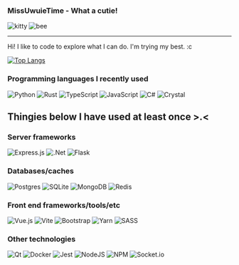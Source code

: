 ### MissUwuieTime - What a cutie! 
![kitty](https://user-images.githubusercontent.com/87099578/188251382-b6f19a47-146f-4c99-98c5-165a30b15c05.png)
![bee](https://user-images.githubusercontent.com/87099578/173204163-1c64988b-1bbe-493d-b473-4b3cc74ab4b9.png)

---
Hi! I like to code to explore what I can do. I'm trying my best. :c

[![Top Langs](https://github-readme-stats.vercel.app/api/top-langs/?username=MissUwuieTime&layout=compact&theme=synthwave)](https://github.com/anuraghazra/github-readme-stats)

### Programming languages I recently used
![Python](https://img.shields.io/badge/python-3670A0?style=flat-square&logo=python&logoColor=ffdd54)
![Rust](https://img.shields.io/badge/rust-%23000000.svg?style=flat-square&logo=rust&logoColor=white)
![TypeScript](https://img.shields.io/badge/typescript-%23007ACC.svg?style=flat-square&logo=typescript&logoColor=white)
![JavaScript](https://img.shields.io/badge/javascript-%23323330.svg?style=flat-square&logo=javascript&logoColor=%23F7DF1E)
![C#](https://img.shields.io/badge/c%23-%23239120.svg?style=flat-square&logo=c-sharp&logoColor=white)
![Crystal](https://img.shields.io/badge/crystal-%23000000.svg?style=flat-square&logo=crystal&logoColor=white)

## Thingies below I have used at least once >.<
### Server frameworks
![Express.js](https://img.shields.io/badge/express.js-%23404d59.svg?style=flat-square&logo=express&logoColor=%2361DAFB)
![.Net](https://img.shields.io/badge/.NET-5C2D91?style=flat-square&logo=.net&logoColor=white)
![Flask](https://img.shields.io/badge/flask-%23000.svg?style=flat-square&logo=flask&logoColor=white)

### Databases/caches
![Postgres](https://img.shields.io/badge/postgres-%23316192.svg?style=flat-square&logo=postgresql&logoColor=white)
![SQLite](https://img.shields.io/badge/sqlite-%2307405e.svg?style=flat-square&logo=sqlite&logoColor=white)
![MongoDB](https://img.shields.io/badge/MongoDB-%234ea94b.svg?style=flat-square&logo=mongodb&logoColor=white)
![Redis](https://img.shields.io/badge/redis-%23DD0031.svg?style=flat-square&logo=redis&logoColor=white)

### Front end frameworks/tools/etc
![Vue.js](https://img.shields.io/badge/vuejs-%2335495e.svg?style=flat-square&logo=vuedotjs&logoColor=%234FC08D)
![Vite](https://img.shields.io/badge/vite-%23646CFF.svg?style=flat-square&logo=vite&logoColor=white)
![Bootstrap](https://img.shields.io/badge/bootstrap-%23563D7C.svg?style=flat-square&logo=bootstrap&logoColor=white)
![Yarn](https://img.shields.io/badge/yarn-%232C8EBB.svg?style=flat-square&logo=yarn&logoColor=white)
![SASS](https://img.shields.io/badge/SASS-hotpink.svg?style=flat-square&logo=SASS&logoColor=white)

### Other technologies
![Qt](https://img.shields.io/badge/Qt-%23217346.svg?style=flat-square&logo=Qt&logoColor=white)
![Docker](https://img.shields.io/badge/docker-%230db7ed.svg?style=flat-square&logo=docker&logoColor=white)
![Jest](https://img.shields.io/badge/-jest-%23C21325?style=flat-square&logo=jest&logoColor=white)
![NodeJS](https://img.shields.io/badge/node.js-6DA55F?style=flat-square&logo=node.js&logoColor=white)
![NPM](https://img.shields.io/badge/NPM-%23000000.svg?style=flat-square&logo=npm&logoColor=white)
![Socket.io](https://img.shields.io/badge/Socket.io-black?style=flat-square&logo=socket.io&badgeColor=010101)


<!--
**MissUwuieTime/MissUwuieTime** is a ✨ _special_ ✨ repository because its `README.md` (this file) appears on your GitHub profile.

Here are some ideas to get you started:

- 🔭 I’m currently working on ...
- 🌱 I’m currently learning ...
- 👯 I’m looking to collaborate on ...
- 🤔 I’m looking for help with ...
- 💬 Ask me about ...
- 📫 How to reach me: ...
- 😄 Pronouns: ...
- ⚡ Fun fact: ...
-->
